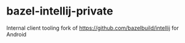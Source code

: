 # bazel-intellij-private
Internal client tooling fork of https://github.com/bazelbuild/intellij for Android

